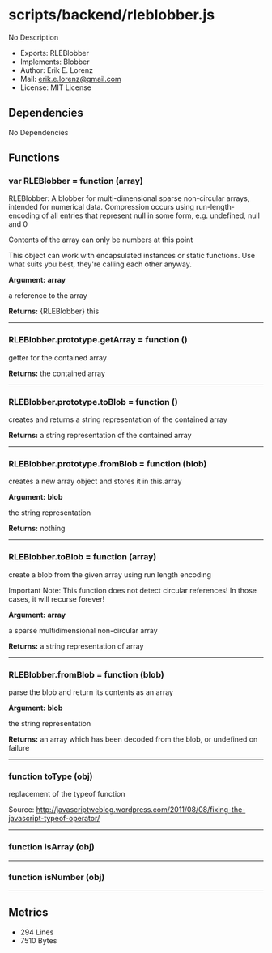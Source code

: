 # scripts/backend/rleblobber.js


No Description

* Exports: RLEBlobber
* Implements: Blobber
* Author: Erik E. Lorenz 
* Mail: <erik.e.lorenz@gmail.com>
* License: MIT License


## Dependencies

No Dependencies

## Functions

###   var RLEBlobber = function (array)
RLEBlobber: A blobber for multi-dimensional sparse non-circular arrays,
intended for numerical data. Compression occurs using run-length-encoding
of all entries that represent null in some form, e.g. undefined, null and 0

Contents of the array can only be numbers at this point

This object can work with encapsulated instances or static functions. Use
what suits you best, they're calling each other anyway.

**Argument:** **array**

a reference to the array

**Returns:** {RLEBlobber} this

---


###   RLEBlobber.prototype.getArray = function ()
getter for the contained array


**Returns:** the contained array

---


###   RLEBlobber.prototype.toBlob = function ()
creates and returns a string representation of the contained array


**Returns:** a string representation of the contained array

---


###   RLEBlobber.prototype.fromBlob = function (blob)
creates a new array object and stores it in this.array

**Argument:** **blob**

the string representation


**Returns:** nothing

---


###   RLEBlobber.toBlob = function (array)
create a blob from the given array using run length encoding

Important Note: This function does not detect circular references! In those
cases, it will recurse forever!

**Argument:** **array**

a sparse multidimensional non-circular array

**Returns:** a string representation of array

---


###   RLEBlobber.fromBlob = function (blob)
parse the blob and return its contents as an array

**Argument:** **blob**

the string representation

**Returns:** an array which has been decoded from the blob, or undefined on
failure

---


###   function toType (obj)
replacement of the typeof function

Source:
http://javascriptweblog.wordpress.com/2011/08/08/fixing-the-javascript-typeof-operator/

---


###   function isArray (obj)

---

###   function isNumber (obj)

---

## Metrics

* 294 Lines
* 7510 Bytes

